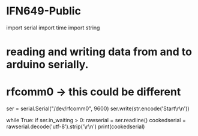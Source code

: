 # IFN649-Public

import serial
import time
import string

# reading and writing data from and to arduino serially.
# rfcomm0 -> this could be different
ser = serial.Serial("/dev/rfcomm0", 9600)
ser.write(str.encode('Start\r\n'))

while True:
 if ser.in_waiting > 0:
  rawserial = ser.readline()
  cookedserial = rawserial.decode('utf-8').strip('\r\n')
  print(cookedserial)
